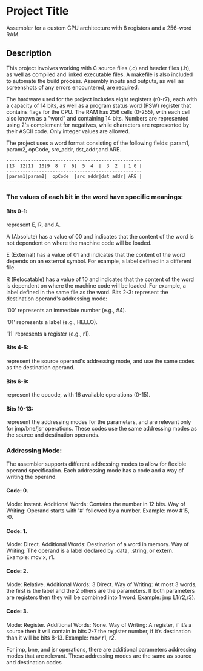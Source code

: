 # Project Title

Assembler for a custom CPU architecture with 8 registers and a 256-word RAM.

## Description

This project involves working with C source files (.c) and header files (.h), as well as compiled and linked executable files. A makefile is also included to automate the build process. Assembly inputs and outputs, as well as screenshots of any errors encountered, are required.

The hardware used for the project includes eight registers (r0-r7), each with a capacity of 14 bits, as well as a program status word (PSW) register that contains flags for the CPU. The RAM has 256 cells (0-255), with each cell also known as a "word" and containing 14 bits. Numbers are represented using 2's complement for negatives, while characters are represented by their ASCII code. Only integer values are allowed.

The project uses a word format consisting of the following fields:
param1, param2, opCode, src_addr, dst_addr,and ARE.

    --------------------------------------------------
    |13  12|11  10|9  8  7  6|  5  4  |  3  2  | 1 0 |
    --------------------------------------------------
    |param1|param2|  opCode  |src_addr|dst_addr| ARE |
    --------------------------------------------------

### The values of each bit in the word have specific meanings:

#### Bits 0-1:
  represent E, R, and A.

  A (Absolute) has a value of 00 and indicates that the content of the word is not dependent on where the machine code will be loaded.

  E (External) has a value of 01 and indicates that the content of the word depends on an external symbol. For example, a label defined in a different file.

  R (Relocatable) has a value of 10 and indicates that the content of the word is dependent on where the machine code will be loaded. For example, a label defined in the same file as the word. Bits 2-3: represent the destination operand's addressing mode:

  '00' represents an immediate number (e.g., #4).

  '01' represents a label (e.g., HELLO).

  '11' represents a register (e.g., r1).

#### Bits 4-5:
  represent the source operand's addressing mode, and use the same codes as the destination operand.

#### Bits 6-9:
  represent the opcode, with 16 available operations (0-15).

#### Bits 10-13:
  represent the addressing modes for the parameters, and are relevant only for jmp/bne/jsr operations. These codes use the same addressing modes as the source and destination operands.

### Addressing Mode:
The assembler supports different addressing modes to allow for flexible operand specification. Each addressing mode has a code and a way of writing the operand.

#### Code: 0.
Mode: Instant. Additional Words: Contains the number in 12 bits. Way of Writing: Operand starts with '#' followed by a number. Example: mov #15, r0.

#### Code: 1.
Mode: Direct. Additional Words: Destination of a word in memory. Way of Writing: The operand is a label declared by .data, .string, or extern. Example: mov x, r1.

#### Code: 2.
Mode: Relative. Additional Words: 3 Direct. Way of Writing: At most 3 words, the first is the label and the 2 others are the parameters. If both parameters are registers then they will be combined into 1 word. Example: jmp L1(r2,r3).

#### Code: 3.
Mode: Register. Additional Words: None. Way of Writing: A register, if it’s a source then it will contain in bits 2-7 the register number, if it’s destination than it will be bits 8-13. Example: mov r1, r2.

For jmp, bne, and jsr operations, there are additional parameters addressing modes that are relevant. These addressing modes are the same as source and destination codes
